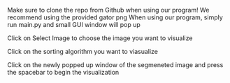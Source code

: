 Make sure to clone the repo from Github when using our program!
We recommend using the provided gator png
When using our program, simply run main.py and small GUI window will pop up

Click on Select Image to choose the image you want to visualize

Click on the sorting algorithm you want to viasualize

Click on the newly popped up window of the segmeneted image and press the spacebar to begin the visualization
